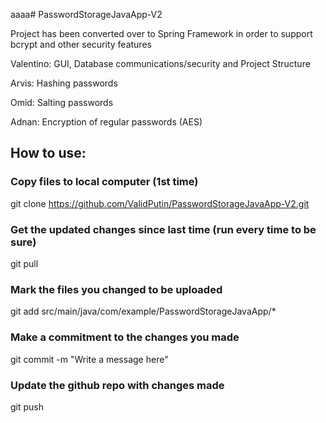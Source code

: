 aaaa# PasswordStorageJavaApp-V2

Project has been converted over to Spring Framework in order to support bcrypt and other security features


Valentino: GUI, Database communications/security and Project Structure

Arvis: Hashing passwords

Omid: Salting passwords

Adnan: Encryption of regular passwords (AES)

## How to use:

### Copy files to local computer (1st time)
git clone https://github.com/ValidPutin/PasswordStorageJavaApp-V2.git

### Get the updated changes since last time (run every time to be sure)
git pull

### Mark the files you changed to be uploaded
git add src/main/java/com/example/PasswordStorageJavaApp/*

### Make a commitment to the changes you made
git commit -m "Write a message here"

### Update the github repo with changes made
git push
